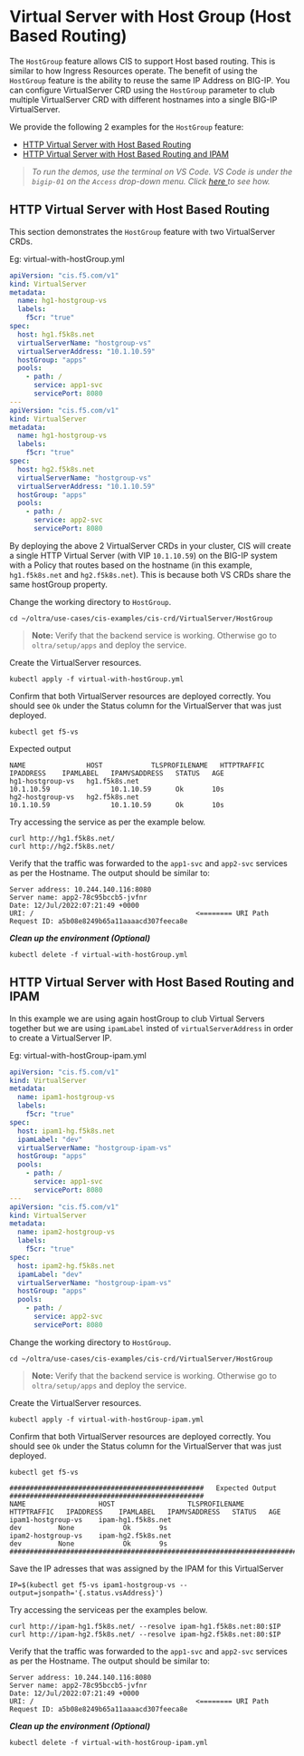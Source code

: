 # Virtual Server with Host Group (Host Based Routing)

The `HostGroup` feature allows CIS to support Host based routing. This is similar to how Ingress Resources operate. The benefit of using the `HostGroup` feature is the ability to reuse the same IP Address on BIG-IP.
You can configure VirtualServer CRD using the `HostGroup` parameter to club multiple VirtualServer CRD with different hostnames into a single BIG-IP VirtualServer.

We provide the following 2 examples for the `HostGroup` feature: 
- [HTTP Virtual Server with Host Based Routing](#http-virtual-server-with-host-based-routing)
- [HTTP Virtual Server with Host Based Routing and IPAM](#http-virtual-server-with-host-based-routing-and-ipam)

> *To run the demos, use the terminal on VS Code. VS Code is under the `bigip-01` on the `Access` drop-down menu. Click <a href="https://raw.githubusercontent.com/F5EMEA/oltra/main/vscode.png"> here </a> to see how.*

## HTTP Virtual Server with Host Based Routing

This section demonstrates the `HostGroup` feature with two VirtualServer CRDs.

Eg: virtual-with-hostGroup.yml
```yml
apiVersion: "cis.f5.com/v1"
kind: VirtualServer
metadata:
  name: hg1-hostgroup-vs
  labels:
    f5cr: "true"
spec:
  host: hg1.f5k8s.net
  virtualServerName: "hostgroup-vs"
  virtualServerAddress: "10.1.10.59"
  hostGroup: "apps"
  pools:
    - path: /
      service: app1-svc
      servicePort: 8080
---
apiVersion: "cis.f5.com/v1"
kind: VirtualServer
metadata:
  name: hg1-hostgroup-vs
  labels:
    f5cr: "true"
spec:
  host: hg2.f5k8s.net
  virtualServerName: "hostgroup-vs"
  virtualServerAddress: "10.1.10.59"
  hostGroup: "apps"
  pools:
    - path: /
      service: app2-svc
      servicePort: 8080

```
By deploying the above 2 VirtualServer CRDs in your cluster, CIS will create a single HTTP Virtual Server (with VIP `10.1.10.59`) on the BIG-IP system with a Policy that routes based on the hostname (in this example, `hg1.f5k8s.net` and `hg2.f5k8s.net`). This is because both VS CRDs share the same hostGroup property.



Change the working directory to `HostGroup`.
```
cd ~/oltra/use-cases/cis-examples/cis-crd/VirtualServer/HostGroup
```
> **Note:** Verify that the backend service is working. Otherwise go to `oltra/setup/apps` and deploy the service.

Create the VirtualServer resources.
```
kubectl apply -f virtual-with-hostGroup.yml
```

Confirm that both VirtualServer resources are deployed correctly. You should see `Ok` under the Status column for the VirtualServer that was just deployed.
```
kubectl get f5-vs 
```

Expected output 
```
NAME               HOST            TLSPROFILENAME   HTTPTRAFFIC   IPADDRESS    IPAMLABEL   IPAMVSADDRESS   STATUS   AGE
hg1-hostgroup-vs   hg1.f5k8s.net                                  10.1.10.59               10.1.10.59      Ok       10s
hg2-hostgroup-vs   hg2.f5k8s.net                                  10.1.10.59               10.1.10.59      Ok       10s
```


Try accessing the service as per the example below. 
```
curl http://hg1.f5k8s.net/ 
curl http://hg2.f5k8s.net/

```

Verify that the traffic was forwarded to the `app1-svc` and `app2-svc` services as per the Hostname.  The output should be similar to:
```
Server address: 10.244.140.116:8080
Server name: app2-78c95bccb5-jvfnr
Date: 12/Jul/2022:07:21:49 +0000
URI: /                                        <======== URI Path
Request ID: a5b08e8249b65a11aaaacd307feeca8e  
```

***Clean up the environment (Optional)***
```
kubectl delete -f virtual-with-hostGroup.yml
```

## HTTP Virtual Server with Host Based Routing and IPAM

In this example we are using again hostGroup to club Virtual Servers together but we are using `ipamLabel` insted of `virtualServerAddress` in order to create a VirtualServer IP.

Eg: virtual-with-hostGroup-ipam.yml
```yml
apiVersion: "cis.f5.com/v1"
kind: VirtualServer
metadata:
  name: ipam1-hostgroup-vs
  labels:
    f5cr: "true"
spec:
  host: ipam1-hg.f5k8s.net
  ipamLabel: "dev"
  virtualServerName: "hostgroup-ipam-vs"  
  hostGroup: "apps"
  pools:
    - path: /
      service: app1-svc
      servicePort: 8080
---
apiVersion: "cis.f5.com/v1"
kind: VirtualServer
metadata:
  name: ipam2-hostgroup-vs
  labels:
    f5cr: "true"
spec:
  host: ipam2-hg.f5k8s.net
  ipamLabel: "dev"
  virtualServerName: "hostgroup-ipam-vs"  
  hostGroup: "apps"
  pools:
    - path: /
      service: app2-svc
      servicePort: 8080
```
Change the working directory to `HostGroup`.
```
cd ~/oltra/use-cases/cis-examples/cis-crd/VirtualServer/HostGroup
```
> **Note:** Verify that the backend service is working. Otherwise go to `oltra/setup/apps` and deploy the service.


Create the VirtualServer resources. 
```
kubectl apply -f virtual-with-hostGroup-ipam.yml
```

Confirm that both VirtualServer resources are deployed correctly. You should see `Ok` under the Status column for the VirtualServer that was just deployed.
```
kubectl get f5-vs 

################################################   Expected Output  ################################################
NAME                  HOST                  TLSPROFILENAME   HTTPTRAFFIC   IPADDRESS    IPAMLABEL   IPAMVSADDRESS   STATUS   AGE
ipam1-hostgroup-vs    ipam-hg1.f5k8s.net                                                dev         None            Ok       9s
ipam2-hostgroup-vs    ipam-hg2.f5k8s.net                                                dev         None            Ok       9s
####################################################################################################################
```

Save the IP adresses that was assigned by the IPAM for this VirtualServer
```
IP=$(kubectl get f5-vs ipam1-hostgroup-vs --output=jsonpath='{.status.vsAddress}')
```

Try accessing the serviceas per the examples below. 
```
curl http://ipam-hg1.f5k8s.net/ --resolve ipam-hg1.f5k8s.net:80:$IP
curl http://ipam-hg2.f5k8s.net/ --resolve ipam-hg2.f5k8s.net:80:$IP
```

Verify that the traffic was forwarded to the `app1-svc` and `app2-svc` services as per the Hostname. The output should be similar to:
```
Server address: 10.244.140.116:8080
Server name: app2-78c95bccb5-jvfnr
Date: 12/Jul/2022:07:21:49 +0000
URI: /                                        <======== URI Path
Request ID: a5b08e8249b65a11aaaacd307feeca8e  
```

***Clean up the environment (Optional)***
```
kubectl delete -f virtual-with-hostGroup-ipam.yml
```